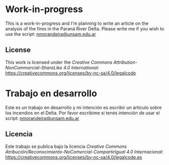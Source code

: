 # Work-in-progress
This is a work-in-progress and I'm planning to write an article on the analysis of the fires in the Paraná River Delta. Please write me if you wish to use the script: nmorandeira@unsam.edu.ar

## License
This work is licensed under the _Creative Commons Attribution-NonCommercial-ShareLike 4.0 International_: https://creativecommons.org/licenses/by-nc-sa/4.0/legalcode


# Trabajo en desarrollo
Este es un trabajo en desarrollo y mi intención es escribir un artículo sobre los incendios en el Delta. Por favor escribime si tenés intención de usar el script: nmorandeira@unsam.edu.ar

## Licencia
Este trabajo se publica bajo la licencia _Creative Commons Atribución/Reconocimiento-NoComercial-CompartirIgual 4.0 Internacional_: https://creativecommons.org/licenses/by-nc-sa/4.0/legalcode.es
